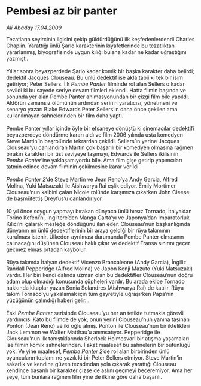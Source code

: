 # Pembesi az bir panter

*Ali Abaday 17.04.2009*

<div class="taraf_structure_2col_1zq">
<div class="margen_n">



 <p>Tezatların seyircinin ilgisini çekip güldürdüğünü ilk keşfedenlerdendi Charles Chaplin. Yarattığı ünlü Şarlo karakterinin kıyafetlerinde bu tezatlıktan yararlanmış, biyografisinde uygun kılığı bulana kadar ne kadar uğraştığını yazmıştı.<br/><br/>Yıllar sonra beyazperdede Şarlo kadar komik bir başka karakter daha belirdi; dedektif Jacques Clouseau. Bu ünlü dedektif ise akla tabii ki tek bir isim getiriyor; Peter Sellers. İlk <i>Pembe Panter</i> filminde rol alan Sellers o kadar sevildi ki bu sayede seriye devam filmleri eklendi. Hatta filmin başında ve sonunda yer alan Pembe Panter animasyonundan bir çizgi film bile yapıldı. Aktörün zamansız ölümünün ardından serinin yaratıcısı, yönetmeni ve senaryo yazarı Blake Edwards Peter Sellers’ın daha önce çekilen ama kullanılmayan sahnelerinden bir film daha yaptı. <br/><br/>Pembe Panter yıllar içinde öyle bir efsaneye dönüştü ki sinemacılar dedektifi beyazperdeye döndürme kararı aldı ve film 2006 yılında usta komedyen Steve Martin’in başrolünde tekrardan çekildi. Sellers’ın yerine Jacques Clouseau’yu canlandıran Martin çok başarılı bir komedyen olmasına rağmen bırakın karakteri bir üst seviyeye taşımayı, Edwards ile Sellers ikilisinin <i>Pembe Panter</i>’ine yaklaşamıyordu bile. Ama film gişe getirip yapımcıları tatmin edince devam filminin çekilmesine karar verildi.<i> <br/><br/>Pembe Panter 2</i>’de Steve Martin ve Jean Reno’ya Andy Garcia, Alfred Molina, Yuki Matsuzaki ile Aishwarya Rai eşlik ediyor. Emily Mortimer Clouseau’nun kalbini çalan Nicole rolünde karşımıza çıkarken John Cleese de başmüfettiş Dreyfus’u canlandırıyor. <br/><br/>10 yıl önce soygun yapmayı bırakan dünyaca ünlü hırsız Tornado, İtalya’dan Torino Kefeni’ni, İngiltere’den Manga Carta’yı ve Japonya’dan İmparatorluk Kılıcı’nı çalarak mesleğe döndüğünü ilan eder. Clouseau’nun başkanlığında dünyanın en ünlü dedektiflerinin bir araya geldiği bir rüya takımının kurulması istenir. Ülkeden ayrılması durumunda Pembe Panter elmasının çalınacağını düşünen Clouseau haklı çıkar ve dedektif Fransa sınırını geçer geçmez elmas ortadan kaybolur. <br/><br/>Rüya takımda İtalyan dedektif Vicenzo Brancaleone (Andy Garcia), İngiliz Randall Pepperidge (Alfred Molina) ve Japon Kenji Mazuto (Yuki Matsuzaki) vardır. Her biri kendi dalında uzman olan bu dedektifler Clouseau’nun doğru adam olup olmadığı konusunda şüpheleri vardır. Bu arada ekibe Tornado hakkında kitaplar yazan Sonia Solandres (Aishwarya Rai) de katılır. Rüya takım Tornado’yu yakalamak için tüm gayretiyle uğraşırken Papa’nın yüzüğünün çalındığı haberi gelir... <br/><br/>Eski <i>Pembe Panter</i> serisinde Clouseau’yu her an tetikte tutmakla görevli yardımcısı Kato bu filmde de yok, onun yerini Clouseau’nun yanına taşınan Ponton (Jean Reno) ve iki oğlu almış. Ponton ile Clouseau’nun birliktelikleri Jack Lemmon ve Walter Matthau’u anımsatıyor. Pepperidge ile Clouseau’nun ilk tanıştıklarında Sherlock Holmesvari bir atışma yaşamaları ise filmin komik sahnelerinden. Fakat maalesef bu sahnelerin bir bütünlüğü yok. Ve yine maalesef, <i>Pembe Panter 2</i>’de rol alan birbirinden ünlü oyuncuların toplamı ne yazık ki bir Peter Sellers etmiyor. Steve Martin’in sakarlık ve kendine güven tezadından yola çıkarak yarattığı Clouseau kendince başarılı bir karakter çizse de aslını geçmeyi beceremiyor. Ama her şeye, tüm bunlara rağmen film yine de ilkine göre daha başarılı.</p>
<br/>
<br/>
<br/>



<br/>


<div id="taraf_not">
</div>

</div>


</div>
